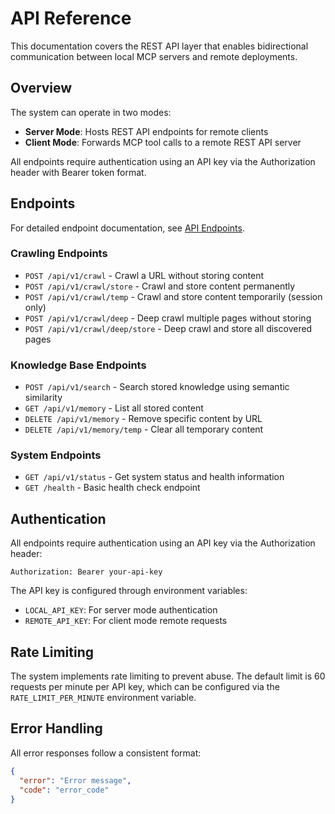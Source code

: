 # API Reference

This documentation covers the REST API layer that enables bidirectional communication between local MCP servers and remote deployments.

## Overview

The system can operate in two modes:
- **Server Mode**: Hosts REST API endpoints for remote clients
- **Client Mode**: Forwards MCP tool calls to a remote REST API server

All endpoints require authentication using an API key via the Authorization header with Bearer token format.

## Endpoints

For detailed endpoint documentation, see [API Endpoints](endpoints.md).

### Crawling Endpoints

- `POST /api/v1/crawl` - Crawl a URL without storing content
- `POST /api/v1/crawl/store` - Crawl and store content permanently
- `POST /api/v1/crawl/temp` - Crawl and store content temporarily (session only)
- `POST /api/v1/crawl/deep` - Deep crawl multiple pages without storing
- `POST /api/v1/crawl/deep/store` - Deep crawl and store all discovered pages

### Knowledge Base Endpoints

- `POST /api/v1/search` - Search stored knowledge using semantic similarity
- `GET /api/v1/memory` - List all stored content
- `DELETE /api/v1/memory` - Remove specific content by URL
- `DELETE /api/v1/memory/temp` - Clear all temporary content

### System Endpoints

- `GET /api/v1/status` - Get system status and health information
- `GET /health` - Basic health check endpoint

## Authentication

All endpoints require authentication using an API key via the Authorization header:

```http
Authorization: Bearer your-api-key
```

The API key is configured through environment variables:
- `LOCAL_API_KEY`: For server mode authentication
- `REMOTE_API_KEY`: For client mode remote requests

## Rate Limiting

The system implements rate limiting to prevent abuse. The default limit is 60 requests per minute per API key, which can be configured via the `RATE_LIMIT_PER_MINUTE` environment variable.

## Error Handling

All error responses follow a consistent format:

```json
{
  "error": "Error message",
  "code": "error_code"
}
```